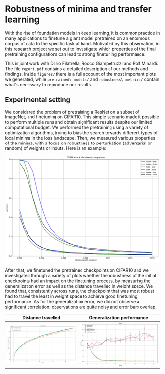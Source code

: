# Robustness of minima and transfer learning

With the rise of foundation models in deep learning, it is common practice in many applications to finetune a giant model pretrained on an enormous corpus of data to the specific task at hand. Motivated by this observation, in this research project we set out to investigate which properties of the final pretraining configurations can lead to strong finetuning performance.

This is joint work with Dario Filatrella, Rocco Giampetruzzi and Rolf Minardi. The file `report.pdf` contains a detailed description of our methods and findings. Inside `figures/` there is a full account of the most important plots we generated, while `pretrained\ models/` and `robustness\ metrics/` contain what's necessary to reproduce our results.

## Experimental setting

We considered the problem of pretraining a ResNet on a subset of ImageNet, and finetuning on CIFAR10. This simple scenario made it possible to perform multiple runs and obtain significant results despite our limited computational budget.
We performed the pretraining using a variety of optimization algorithms, trying to bias the search towards different types of local minima in the loss landscape. Then, we measured various properties of the minima, with a focus on robustness to perturbation (adversarial or random) of weights or inputs. Here is an example:

![](https://github.com/MattiaSC01/Robustness-of-Minima-and-Finetuning/blob/main/figures/FSGM_comparison.png)


After that, we finetuned the pretrained checkpoints on CIFAR10 and we investigated through a variety of plots whether the robustness of the initial checkpoints had an impact on the finetuning process, by measuring the generalization error as well as the distance travelled in weight space. We found that, consistently across runs, the checkpoint that was most robust had to travel the least in weight space to achieve good finetuning performance. As for the generalization error, we did not observe a significant correlation: observations are quite noisy and error bars overlap.

Distance travelled             |  Generalization performance
:-------------------------:|:-------------------------:
![](https://github.com/MattiaSC01/Robustness-of-Minima-and-Finetuning/blob/main/figures/distance_travelled.png)  |  ![](https://github.com/MattiaSC01/Robustness-of-Minima-and-Finetuning/blob/main/figures/finetuning_losses.png)
